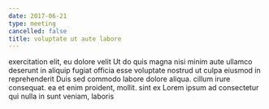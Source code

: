 ```yaml
---
date: 2017-06-21
type: meeting
cancelled: false
title: voluptate ut aute labore
---
```

exercitation elit, eu dolore velit Ut do quis magna nisi minim aute ullamco deserunt in aliquip fugiat officia esse voluptate nostrud ut culpa eiusmod in reprehenderit Duis sed commodo labore dolore aliqua. cillum irure consequat. ea et enim proident, mollit. sint ex Lorem ipsum ad consectetur qui nulla in sunt veniam, laboris